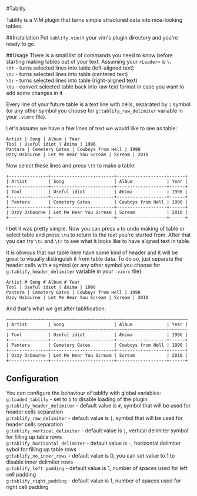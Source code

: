 #Tablify

Tablify is a VIM plugin that turns simple structured data into nice-looking tables.

##Installation
Put `tablify.vim` in your vim's plugin directory and you're ready to go.


##Usage
There is a small list of commands you need to know before starting making tables out of your text. Assuming your `<Leader>` is `\`:  
`\tt` - turns selected lines into table (left-aligned text)  
`\tc` - turns selected lines into table (centered text)  
`\tr` - turns selected lines into table (right-aligned text)  
`\tu` - convert selected table back into raw text format in case you want to add some changes in it

Every line of your future table is a text line with cells, separated by `|` symbol (or any other symbol you choose for `g:tablify_raw_delimiter` variable in your `.vimrc` file).

Let's assume we have a few lines of text we would like to see as table:  

    Artist | Song | Album | Year
    Tool | Useful idiot | Ænima | 1996
    Pantera | Cemetery Gates | Cowboys from Hell | 1990
    Ozzy Osbourne | Let Me Hear You Scream | Scream | 2010

Now select these lines and press `\tt` to make a table:

    +---------------+------------------------+-------------------+------+
    | Artist        | Song                   | Album             | Year |
    +---------------+------------------------+-------------------+------+
    | Tool          | Useful idiot           | Ænima             | 1996 |
    +---------------+------------------------+-------------------+------+
    | Pantera       | Cemetery Gates         | Cowboys from Hell | 1990 |
    +---------------+------------------------+-------------------+------+
    | Ozzy Osbourne | Let Me Hear You Scream | Scream            | 2010 |
    +---------------+------------------------+-------------------+------+

I bet it was pretty simple. Now you can press `u` to undo making of table or select table and press `\tu` to return to the text you're started from. After that you can try `\tc` and `\tr` to see what it looks like to have aligned text in table.

It is obvious that our table here have some kind of header and it will be great to visually distinguish it from table data. To do so, just separate the header cells with `#` symbol (or any other symbol you choose for `g:tablify_header_delimiter` variable in your `.vimrc` file):  

    Artist # Song # Album # Year
    Tool | Useful idiot | Ænima | 1996
    Pantera | Cemetery Gates | Cowboys from Hell | 1990
    Ozzy Osbourne | Let Me Hear You Scream | Scream | 2010


And that's what we get after tablification:

    ~~~~~~~~~~~~~~~~~~~~~~~~~~~~~~~~~~~~~~~~~~~~~~~~~~~~~~~~~~~~~~~~~~~~~
    | Artist        | Song                   | Album             | Year |
    ~~~~~~~~~~~~~~~~~~~~~~~~~~~~~~~~~~~~~~~~~~~~~~~~~~~~~~~~~~~~~~~~~~~~~
    | Tool          | Useful idiot           | Ænima             | 1996 |
    +---------------+------------------------+-------------------+------+
    | Pantera       | Cemetery Gates         | Cowboys from Hell | 1990 |
    +---------------+------------------------+-------------------+------+
    | Ozzy Osbourne | Let Me Hear You Scream | Scream            | 2010 |
    +---------------+------------------------+-------------------+------+


## Configuration
You can configure the behaviour of tablify with global variables:  
`g:loaded_tablify` - set to `1` to disable loading of the plugin  
`g:tablify_header_delimiter` - default value is `#`, symbol that will be used for header cells separation  
`g:tablify_raw_delimiter` - default value is `|`, symbol that will be used for header cells separation  
`g:tablify_vertical_delimiter` - default value is `|`, vertical delimiter symbol for filling up table rows  
`g:tablify_horizontal_delimiter` - default value is `-`, horizontal delimiter sybol for filling up table rows  
`g:tablify_no_inner_rows` - default value is 0, you can set value to 1 to disable inner delimiter rows  
`g:tablify_left_padding` - default value is 1, number of spaces used for left cell padding  
`g:tablify_right_padding` - default value is 1, number of spaces used for right cell padding

